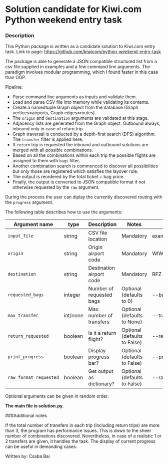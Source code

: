# Solution candidate for Kiwi.com Python weekend entry task

### Description
This Python package is written as a candidate solution to Kiwi.com entry task. Link to page:
https://github.com/kiwicom/python-weekend-entry-task

The package is able to generate a JSON compatible structured list from a csv file supplied in examples and a 
few command line arguments. The paradigm involves modular programming, which I found faster in this case than OOP.

Pipeline:
- Parse command line arguments as inputs and validate them.
- Load and parse CSV file into memory while validating its contents.
- Create a  namedtuple Graph object from the database (Graph vertices=airports, Graph edges=routes).
- The `origin` and `destination` arguments are validated at this stage.
- Adjacency lists are generated from the Graph object. Outbound always, inbound only in case of return trip.
- Graph traversal is conducted by a depth-first search (DFS) algorithm. The `transfer` filter is applied here.
- If `return` trip is requested the inbound and outbound solutions are merged with all possible combinations.
- Based on all the combinations within each trip the possible flights are assigned to them with `bags` filter.
- Another combination search is commenced to discover all possibilities but only those are registered which satisfies the layover rule.
- The output is reordered by the total ticket + bag price.
- Finally, the output is converted to JSON compatible format if not otherwise requested by the `raw` argument.

During the process the user can diplay the currently discovered routing with the `progress` argument.

The following table describes how to use the arguments:

| Argument name         | type     | Description              | Notes                        | Example               |
|-----------------------|----------|--------------------------|------------------------------|-----------------------|
| `input_file`          | string   | CSV file location        | Mandatory                    | example/example0.csv  |
| `origin`              | string   | Origin airport code      | Mandatory                    | WIW                   |
| `destination`         | string   | Destination airport code | Mandatory                    | RFZ                   |
| `requested_bags`      | integer  | Number of requested bags | Optional (defaults to 0)     | --bags=1              |
| `max_transfer`        | int/none | Max number of transfers  | Optional (defaults to None)  | --transfer=1          |
| `return_requested`    | boolean  | Is it a return flight?   | Optional (defaults to False) | --return              |
| `print_progress`      | boolean  | Display progress bar?    | Optional (defaults to False) | --progress            |
| `raw_format_requested`| boolean  | Get output as dictionary?| Optional (defaults to False) | --raw                 |

Optional arguments can be given in random order.

**The main file is solution.py.**

###Additional notes

If the total number of transfers in each trip (including return trips) are more than 3, the program has performance issues.
This is down to the sheer number of combinations discovered. Nevertheless, in case of a realistic 1 or 2 transfers are
given, it handles the task. The display of current progress can be useful in demanding cases.

Written by: Csaba Bai